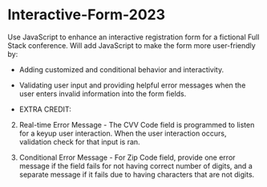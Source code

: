 # Interactive-Form-2023
  Use JavaScript to enhance an interactive registration form for a fictional Full Stack conference.
  Will add JavaScript to make the form more user-friendly by:

- Adding customized and conditional behavior and interactivity.
- Validating user input and providing helpful error messages when the user enters invalid information into the form fields.


- EXTRA CREDIT: 

2. Real-time Error Message - The CVV Code field is programmed to listen for a keyup user interaction. When the user interaction occurs, validation check for that input is ran.

3. Conditional Error Message - For Zip Code field, provide one error message if the field fails for not having correct number of digits, and a separate message if it fails due to having characters that are not digits.


